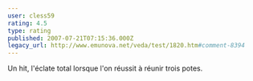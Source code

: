 ```yaml
---
user: cless59
rating: 4.5
type: rating
published: 2007-07-21T07:15:36.000Z
legacy_url: http://www.emunova.net/veda/test/1820.htm#comment-8394
---
```

Un hit, l'éclate total lorsque l'on réussit à réunir trois potes.